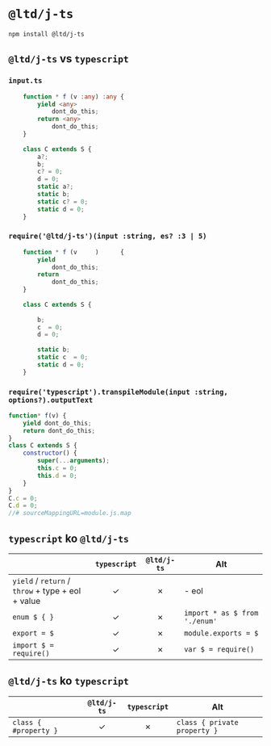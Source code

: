 ﻿
`@ltd/j-ts`
===========

```shell
npm install @ltd/j-ts
```

`@ltd/j-ts` vs `typescript`
---------------------------

### `input.ts`

```TypeScript
	function * f (v :any) :any {
		yield <any>
			dont_do_this;
		return <any>
			dont_do_this;
	}
	
	class C extends S {
		a?;
		b;
		c? = 0;
		d = 0;
		static a?;
		static b;
		static c? = 0;
		static d = 0;
	}
```

### `require('@ltd/j-ts')(input :string, es? :3 | 5)`

```JavaScript
	function * f (v     )      {
		yield      
			dont_do_this;
		return      
			dont_do_this;
	}
	
	class C extends S {
		   
		b;
		c  = 0;
		d = 0;
		          
		static b;
		static c  = 0;
		static d = 0;
	}
```

### `require('typescript').transpileModule(input :string, options?).outputText`

```JavaScript
function* f(v) {
    yield dont_do_this;
    return dont_do_this;
}
class C extends S {
    constructor() {
        super(...arguments);
        this.c = 0;
        this.d = 0;
    }
}
C.c = 0;
C.d = 0;
//# sourceMappingURL=module.js.map
```

`typescript` ko `@ltd/j-ts`
---------------------------

|                                                   | `typescript` | `@ltd/j-ts`  |               Alt             |
|---------------------------------------------------|:------------:|:------------:|-------------------------------|
| `yield` / `return` / `throw` + type + eol + value |      ✓      |      ✗      | - eol                         |
| `enum $ { }`                                      |      ✓      |      ✗      | `import * as $ from './enum'` |
| `export = $`                                      |      ✓      |      ✗      | `module.exports = $`          |
| `import $ = require()`                            |      ✓      |      ✗      | `var $ = require()`           |

`@ltd/j-ts` ko `typescript`
---------------------------

|                       | `@ltd/j-ts`  | `typescript` |              Alt             |
|-----------------------|:------------:|:------------:|------------------------------|
| `class { #property }` |      ✓      |      ✗      | `class { private property }` |
